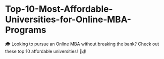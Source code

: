 # Top-10-Most-Affordable-Universities-for-Online-MBA-Programs
🎓 Looking to pursue an Online MBA without breaking the bank? Check out these top 10 affordable universities! 💼💰
